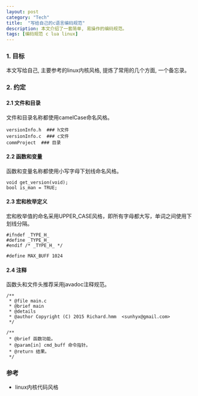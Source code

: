 ```yaml
---
layout: post
category: "Tech"
title:  "写给自己的c语言编码规范"
description: 本文介绍了一套简单, 易操作的编码规范。
tags: [编码规范 c lua linux]
---
```


### 1. 目标  ###
  本文写给自己, 主要参考的linux内核风格, 提炼了常用的几个方面, 一个备忘录。

### 2. 约定 ###

#### 2.1 文件和目录 ####
文件和目录名称都使用camelCase命名风格。

~~~
versionInfo.h  ### h文件
versionInfo.c  ### c文件
commProject  ### 目录
~~~

#### 2.2 函数和变量 ####
函数和变量名称都使用小写字母下划线命名风格。

~~~
void get_version(void);
bool is_man = TRUE;
~~~

#### 2.3 宏和枚举定义 ####
宏和枚举值的命名采用UPPER_CASE风格，即所有字母都大写，单词之间使用下划线分隔。

~~~
#ifndef _TYPE_H_
#define _TYPE_H_
#endif /* _TYPE_H_ */

#define MAX_BUFF 1024
~~~

#### 2.4 注释 ####
函数头和文件头推荐采用javadoc注释规范。

~~~
/**
 * @file main.c
 * @brief main
 * @details
 * @author Copyright (C) 2015 Richard.hmm  <sunhyx@gmail.com>
 */
 
/**
 * @brief 函数功能。
 * @param[in] cmd_buff 命令指针。
 * @return 结果。
 */
~~~

### 参考  ###
* linux内核代码风格
